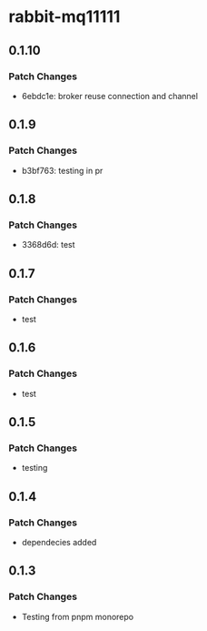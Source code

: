 # rabbit-mq11111

## 0.1.10

### Patch Changes

-   6ebdc1e: broker reuse connection and channel

## 0.1.9

### Patch Changes

-   b3bf763: testing in pr

## 0.1.8

### Patch Changes

-   3368d6d: test

## 0.1.7

### Patch Changes

-   test

## 0.1.6

### Patch Changes

-   test

## 0.1.5

### Patch Changes

-   testing

## 0.1.4

### Patch Changes

-   dependecies added

## 0.1.3

### Patch Changes

-   Testing from pnpm monorepo
